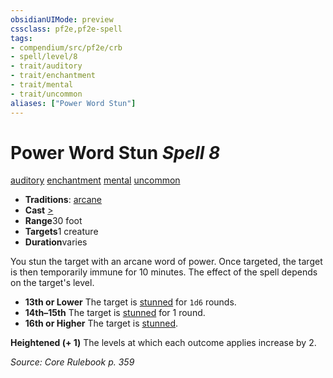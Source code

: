 ```yaml
---
obsidianUIMode: preview
cssclass: pf2e,pf2e-spell
tags:
- compendium/src/pf2e/crb
- spell/level/8
- trait/auditory
- trait/enchantment
- trait/mental
- trait/uncommon
aliases: ["Power Word Stun"]
---
```

# Power Word Stun *Spell 8*   
[auditory](/rules/traits/auditory.md)  [enchantment](/rules/traits/enchantment.md)  [mental](/rules/traits/mental.md)  [uncommon](/rules/traits/uncommon.md)  

- **Traditions**: [arcane](/rules/traits/arcane.md)
- **Cast** [>](/rules/core-rulebook/chapter-9-playing-the-game.md#Actions "Single Action") 
- **Range**30 foot
- **Targets**1 creature
- **Duration**varies

You stun the target with an arcane word of power. Once targeted, the target is then temporarily immune for 10 minutes. The effect of the spell depends on the target's level.

- **13th or Lower** The target is [stunned](/rules/conditions.md#Stunned) for `1d6` rounds.
- **14th–15th** The target is [stunned](/rules/conditions.md#Stunned) for 1 round.
- **16th or Higher** The target is [stunned](/rules/conditions.md#Stunned).

**Heightened (+ 1)** The levels at which each outcome applies increase by 2.

*Source: Core Rulebook p. 359*